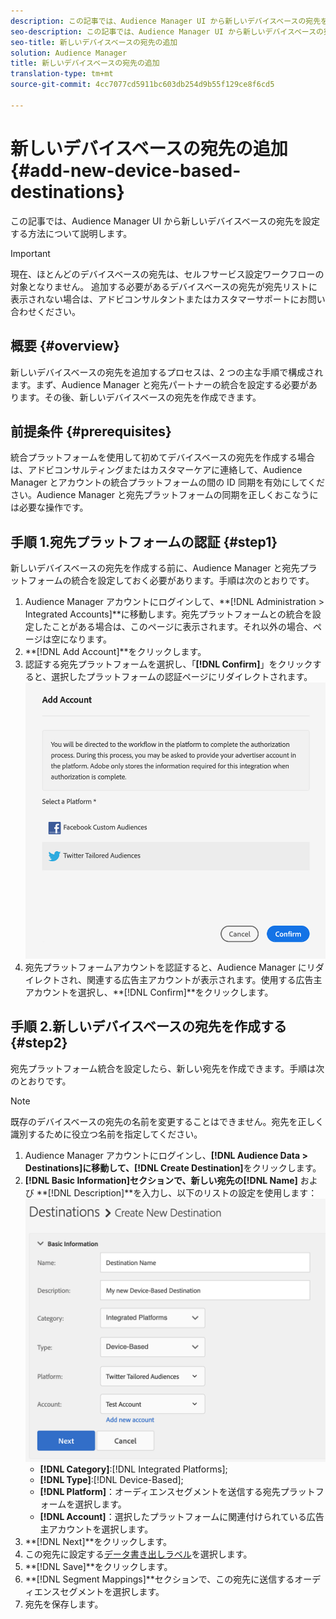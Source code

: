 ```yaml
---
description: この記事では、Audience Manager UI から新しいデバイスベースの宛先を設定する方法について説明します。
seo-description: この記事では、Audience Manager UI から新しいデバイスベースの宛先を設定する方法について説明します。
seo-title: 新しいデバイスベースの宛先の追加
solution: Audience Manager
title: 新しいデバイスベースの宛先の追加
translation-type: tm+mt
source-git-commit: 4cc7077cd5911bc603db254d9b55f129ce8f6cd5

---
```



# 新しいデバイスベースの宛先の追加 {#add-new-device-based-destinations}

この記事では、Audience Manager UI から新しいデバイスベースの宛先を設定する方法について説明します。

>[!IMPORTANT]
>
>現在、ほとんどのデバイスベースの宛先は、セルフサービス設定ワークフローの対象となりません。 追加する必要があるデバイスベースの宛先が宛先リストに表示されない場合は、アドビコンサルタントまたはカスタマーサポートにお問い合わせください。

## 概要 {#overview}

新しいデバイスベースの宛先を追加するプロセスは、2 つの主な手順で構成されます。まず、Audience Manager と宛先パートナーの統合を設定する必要があります。その後、新しいデバイスベースの宛先を作成できます。

## 前提条件 {#prerequisites}

統合プラットフォームを使用して初めてデバイスベースの宛先を作成する場合は、アドビコンサルティングまたはカスタマーケアに連絡して、Audience Manager とアカウントの統合プラットフォームの間の ID 同期を有効にしてください。Audience Manager と宛先プラットフォームの同期を正しくおこなうには必要な操作です。



## 手順 1.宛先プラットフォームの認証 {#step1}

新しいデバイスベースの宛先を作成する前に、Audience Manager と宛先プラットフォームの統合を設定しておく必要があります。手順は次のとおりです。

1. Audience Manager アカウントにログインして、**[!DNL Administration > Integrated Accounts]**に移動します。宛先プラットフォームとの統合を設定したことがある場合は、このページに表示されます。それ以外の場合、ページは空になります。
1. **[!DNL Add Account]**をクリックします。
1. 認証する宛先プラットフォームを選択し、「**[!DNL Confirm]**」をクリックすると、選択したプラットフォームの認証ページにリダイレクトされます。![integrated-platforms](assets/dbd-integrated-platforms.png)
1. 宛先プラットフォームアカウントを認証すると、Audience Manager にリダイレクトされ、関連する広告主アカウントが表示されます。使用する広告主アカウントを選択し、**[!DNL Confirm]**をクリックします。

## 手順 2.新しいデバイスベースの宛先を作成する {#step2}

宛先プラットフォーム統合を設定したら、新しい宛先を作成できます。手順は次のとおりです。

>[!NOTE]
>
>既存のデバイスベースの宛先の名前を変更することはできません。宛先を正しく識別するために役立つ名前を指定してください。

1. Audience Manager アカウントにログインし、**[!DNL Audience Data > Destinations]**に移動して、**[!DNL Create Destination]**&#x200B;をクリックします。
1. **[!DNL Basic Information]**セクションで、新しい宛先の**[!DNL Name]** および **[!DNL Description]**を入力し、以下のリストの設定を使用します：![setup](assets/dbd-new-basic.png)
   * **[!DNL Category]**:[!DNL Integrated Platforms];
   * **[!DNL Type]**:[!DNL Device-Based];
   * **[!DNL Platform]**：オーディエンスセグメントを送信する宛先プラットフォームを選択します。
   * **[!DNL Account]**：選択したプラットフォームに関連付けられている広告主アカウントを選択します。
1. **[!DNL Next]**をクリックします。
1. この宛先に設定する[データ書き出しラベル](/help/using/features/data-export-controls.md#controls-labels)を選択します。
1. **[!DNL Save]**をクリックします。
1. **[!DNL Segment Mappings]**セクションで、この宛先に送信するオーディエンスセグメントを選択します。
1. 宛先を保存します。
